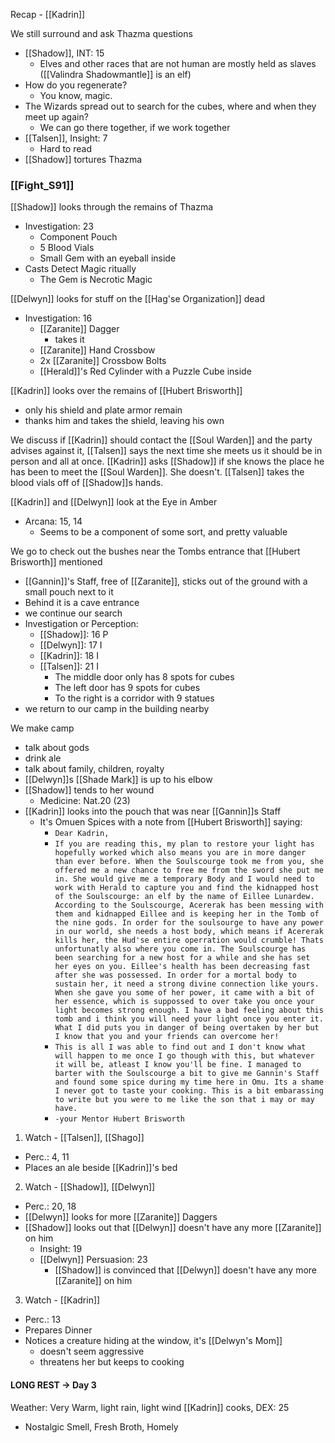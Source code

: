 Recap - [[Kadrin]]

We still surround and ask Thazma questions
- [[Shadow]], INT: 15
	- Elves and other races that are not human are mostly held as slaves ([[Valindra Shadowmantle]] is an elf)
- How do you regenerate?
	- You know, magic.
- The Wizards spread out to search for the cubes, where and when they meet up again?
	- We can go there together, if we work together
- [[Talsen]], Insight: 7
	- Hard to read
- [[Shadow]] tortures Thazma
### [[Fight_S91]]

[[Shadow]] looks through the remains of Thazma
- Investigation: 23
	- Component Pouch
	- 5 Blood Vials
	- Small Gem with an eyeball inside
- Casts Detect Magic ritually
	- The Gem is Necrotic Magic

[[Delwyn]] looks for stuff on the [[Hag'se Organization]] dead
- Investigation: 16
	- [[Zaranite]] Dagger
		- takes it
	- [[Zaranite]] Hand Crossbow
	- 2x [[Zaranite]] Crossbow Bolts
	- [[Herald]]'s Red Cylinder with a Puzzle Cube inside

[[Kadrin]] looks over the remains of [[Hubert Brisworth]]
- only his shield and plate armor remain
- thanks him and takes the shield, leaving his own

We discuss if [[Kadrin]] should contact the [[Soul Warden]] and the party advises against it, [[Talsen]] says the next time she meets us it should be in person and all at once.
[[Kadrin]] asks [[Shadow]] if she knows the place he has been to meet the [[Soul Warden]]. She doesn't.
[[Talsen]] takes the blood vials off of [[Shadow]]s hands.

[[Kadrin]] and [[Delwyn]] look at the Eye in Amber
- Arcana: 15, 14
	- Seems to be a component of some sort, and pretty valuable

We go to check out the bushes near the Tombs entrance that [[Hubert Brisworth]] mentioned
- [[Gannin]]'s Staff, free of [[Zaranite]], sticks out of the ground with a small pouch next to it
- Behind it is a cave entrance
- we continue our search
- Investigation or Perception:
	- [[Shadow]]: 16 P
	- [[Delwyn]]: 17 I
	- [[Kadrin]]: 18 I
	- [[Talsen]]: 21 I
		- The middle door only has 8 spots for cubes
		- The left door has 9 spots for cubes
		- To the right is a corridor with 9 statues
- we return to our camp in the building nearby

We make camp
- talk about gods
- drink ale
- talk about family, children, royalty
- [[Delwyn]]s [[Shade Mark]] is up to his elbow
- [[Shadow]] tends to her wound
	- Medicine: Nat.20 (23)
- [[Kadrin]] looks into the pouch that was near [[Gannin]]s Staff
	- It's Omuen Spices with a note from [[Hubert Brisworth]] saying:
		- `Dear Kadrin,`
		- `If you are reading this, my plan to restore your light has hopefully worked which also means you are in more danger than ever before. When the Soulscourge took me from you, she offered me a new chance to free me from the sword she put me in. She would give me a temporary Body and I would need to work with Herald to capture you and find the kidnapped host of the Soulscourge: an elf by the name of Eillee Lunardew. According to the Soulscourge, Acererak has been messing with them and kidnapped Eillee and is keeping her in the Tomb of the nine gods. In order for the soulsourge to have any power in our world, she needs a host body, which means if Acererak kills her, the Hud'se entire operration would crumble! Thats unfortunatly also where you come in. The Soulscourge has been searching for a new host for a while and she has set her eyes on you. Eillee's health has been decreasing fast after she was possessed. In order for a mortal body to sustain her, it need a strong divine connection like yours. When she gave you some of her power, it came with a bit of her essence, which is suppossed to over take you once your light becomes strong enough. I have a bad feeling about this tomb and i think you will need your light once you enter it. What I did puts you in danger of being overtaken by her but I know that you and your friends can overcome her!`
		- `This is all I was able to find out and I don't know what will happen to me once I go though with this, but whatever it will be, atleast I know you'll be fine. I managed to barter with the Soulscourge a bit to give me Gannin's Staff and found some spice during my time here in Omu. Its a shame I never got to taste your cooking. This is a bit embarassing to write but you were to me like the son that i may or may have.`
		- `-your Mentor Hubert Brisworth`

1. Watch - [[Talsen]], [[Shago]]
- Perc.: 4, 11
- Places an ale beside [[Kadrin]]'s bed

2. Watch - [[Shadow]], [[Delwyn]]
- Perc.: 20, 18
- [[Delwyn]] looks for more [[Zaranite]] Daggers
- [[Shadow]] looks out that [[Delwyn]] doesn't have any more [[Zaranite]] on him
	- Insight: 19
	- [[Delwyn]] Persuasion: 23
		- [[Shadow]] is convinced that [[Delwyn]] doesn't have any more [[Zaranite]] on him

3. Watch -  [[Kadrin]]
- Perc.: 13
- Prepares Dinner
- Notices a creature hiding at the window, it's [[Delwyn's Mom]]
	- doesn't seem aggressive
	- threatens her but keeps to cooking

#### LONG REST -> Day 3
Weather: Very Warm, light rain, light wind
[[Kadrin]] cooks, DEX: 25
- Nostalgic Smell, Fresh Broth, Homely
